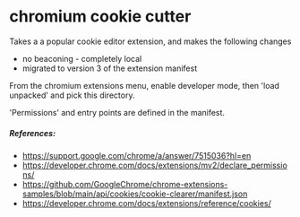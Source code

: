 # chromium cookie cutter

Takes a a popular cookie editor extension, and makes the following changes
* no beaconing - completely local
* migrated to version 3 of the extension manifest

From the chromium extensions menu, enable developer mode, then 'load unpacked' and pick this directory.

'Permissions' and entry points are defined in the manifest.  

##### References:

 * https://support.google.com/chrome/a/answer/7515036?hl=en
 * https://developer.chrome.com/docs/extensions/mv2/declare_permissions/
 * https://github.com/GoogleChrome/chrome-extensions-samples/blob/main/api/cookies/cookie-clearer/manifest.json
 * https://developer.chrome.com/docs/extensions/reference/cookies/
